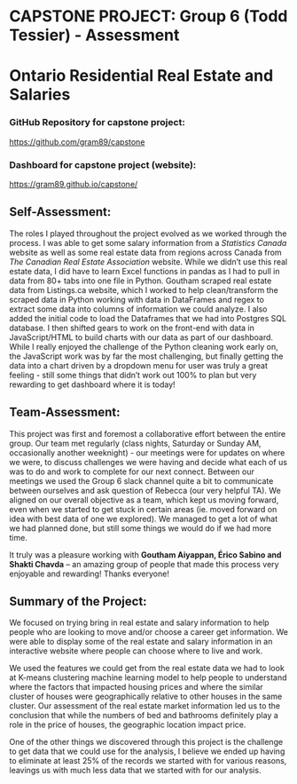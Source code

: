 # CAPSTONE PROJECT: Group 6 (Todd Tessier) - Assessment
# Ontario Residential Real Estate and Salaries

### GitHub Repository for capstone project:
https://github.com/gram89/capstone

### Dashboard for capstone project (website):
https://gram89.github.io/capstone/

## Self-Assessment:
The roles I played throughout the project evolved as we worked through the process. I was able to get some salary information from a *Statistics Canada* website as well as some real estate data from regions across Canada from *The Canadian Real Estate Association* website. While we didn’t use this real estate data, I did have to learn Excel functions in pandas as I had to pull in data from 80+ tabs into one file in Python. Goutham scraped real estate data from Listings.ca website, which I worked to help clean/transform the scraped data in Python working with data in DataFrames and regex to extract some data into columns of information we could analyze.  I also added the initial code to load the Dataframes that we had into Postgres SQL database. I then shifted gears to work on the front-end with data in JavaScript/HTML to build charts with our data as part of our dashboard.  While I really enjoyed the challenge of the Python cleaning work early on, the JavaScript work was by far the most challenging, but finally getting the data into a chart driven by a dropdown menu for user was truly a great feeling - still some things that didn’t work out 100% to plan but very rewarding to get dashboard where it is today! 

## Team-Assessment:
This project was first and foremost a collaborative effort between the entire group.  Our team met regularly (class nights, Saturday or Sunday AM, occasionally another weeknight) - our meetings were for updates on where we were, to discuss challenges we were having and decide what each of us was to do and work to complete for our next connect.  Between our meetings we used the Group 6 slack channel quite a bit to communicate between ourselves and ask question of Rebecca (our very helpful TA).  We aligned on our overall objective as a team, which kept us moving forward, even when we started to get stuck in certain areas (ie. moved forward on idea with best data of one we explored).  We managed to get a lot of what we had planned done, but still some things we would do if we had more time.

It truly was a pleasure working with **Goutham Aiyappan, Érico Sabino and Shakti Chavda** – an amazing group of people that made this process very enjoyable and rewarding!  Thanks everyone!

## Summary of the Project:
We focused on trying bring in real estate and salary information to help people who are looking to move and/or choose a career get information.  We were able to display some of the real estate and salary information in an interactive website where people can choose where to live and work.

We used the features we could get from the real estate data we had to look at K-means clustering machine learning model to help people to understand where the factors that impacted housing prices and where the similar cluster of houses were geographically relative to other houses in the same cluster.  Our assessment of the real estate market information led us to the conclusion that while the numbers of bed and bathrooms definitely play a role in the price of houses, the geographic location impact price. 

One of the other things we discovered through this project is the challenge to get data that we could use for the analysis, I believe we ended up having to eliminate at least 25% of the records we started with for various reasons, leavings us with much less data that we started with for our analysis. 
